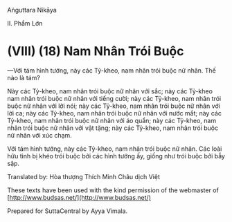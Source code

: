  

Aṅguttara Nikāya

II. Phẩm Lớn

# (VIII) (18) Nam Nhân Trói Buộc

—Với tám hình tướng, này các Tỷ-kheo, nam nhân trói buộc nữ nhân. Thế nào là tám?

Này các Tỷ-kheo, nam nhân trói buộc nữ nhân với sắc; này các Tỷ-kheo nam nhân trói buộc nữ nhân với tiếng cười; này các Tỷ-kheo, nam nhân trói buộc nữ nhân với lời nói; này các Tỷ-kheo, nam nhân trói buộc nữ nhân với lời ca; này các Tỷ-kheo, nam nhân trói buộc nữ nhân với nước mắt; này các Tỷ-kheo, nam nhân trói buộc nữ nhân với áo quần; này các Tỷ-kheo, nam nhân trói buộc nữ nhân với vật tặng; này các Tỷ-kheo, nam nhân trói buộc nữ nhân với xúc chạm.

Với tám hình tướng, này các Tỷ-kheo, nam nhân trói buộc nữ nhân. Các loài hữu tình bị khéo trói buộc bởi các hình tướng ấy, giống như trói buộc bởi bẫy sập.

Translated by: Hòa thượng Thích Minh Châu dịch Việt

These texts have been used with the kind permission of the webmaster of [http://www.budsas.net/](http://www.budsas.net/)

Prepared for SuttaCentral by Ayya Vimala.